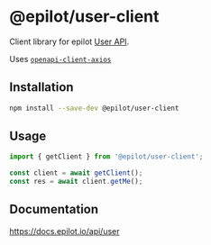 # @epilot/user-client

Client library for epilot [User API](https://docs.epilot.io/api/user).

Uses [`openapi-client-axios`](https://github.com/anttiviljami/openapi-client-axios)

## Installation

```sh
npm install --save-dev @epilot/user-client
```

## Usage

```typescript
import { getClient } from '@epilot/user-client';

const client = await getClient();
const res = await client.getMe();
```

## Documentation

https://docs.epilot.io/api/user
